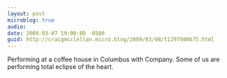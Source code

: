 ```yaml
---
layout: post
microblog: true
audio: 
date: 2009-03-07 19:00:00 -0500
guid: http://craigmcclellan.micro.blog/2009/03/08/t1297980675.html
---
```

Performing at a coffee house in Columbus with Company. Some of us are performing total eclipse of the heart.
